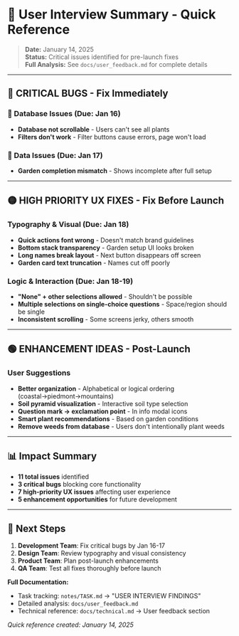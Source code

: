 # 🎯 User Interview Summary - Quick Reference

> **Date:** January 14, 2025  
> **Status:** Critical issues identified for pre-launch fixes  
> **Full Analysis:** See `docs/user_feedback.md` for complete details

---

## 🚨 CRITICAL BUGS - Fix Immediately

### 🔴 Database Issues (Due: Jan 16)

- **Database not scrollable** - Users can't see all plants
- **Filters don't work** - Filter buttons cause errors, page won't load

### 🔴 Data Issues (Due: Jan 17)

- **Garden completion mismatch** - Shows incomplete after full setup

---

## 🟡 HIGH PRIORITY UX FIXES - Fix Before Launch

### Typography & Visual (Due: Jan 18)

- **Quick actions font wrong** - Doesn't match brand guidelines
- **Bottom stack transparency** - Garden setup UI looks broken
- **Long names break layout** - Next button disappears off screen
- **Garden card text truncation** - Names cut off poorly

### Logic & Interaction (Due: Jan 18-19)

- **"None" + other selections allowed** - Shouldn't be possible
- **Multiple selections on single-choice questions** - Space/region should be single
- **Inconsistent scrolling** - Some screens jerky, others smooth

---

## 🟢 ENHANCEMENT IDEAS - Post-Launch

### User Suggestions

- **Better organization** - Alphabetical or logical ordering (coastal→piedmont→mountains)
- **Soil pyramid visualization** - Interactive soil type selection
- **Question mark → exclamation point** - In info modal icons
- **Smart plant recommendations** - Based on garden conditions
- **Remove weeds from database** - Users don't intentionally plant weeds

---

## 📊 Impact Summary

- **11 total issues** identified
- **3 critical bugs** blocking core functionality
- **7 high-priority UX issues** affecting user experience
- **5 enhancement opportunities** for future development

---

## 🎯 Next Steps

1. **Development Team**: Fix critical bugs by Jan 16-17
2. **Design Team**: Review typography and visual consistency
3. **Product Team**: Plan post-launch enhancements
4. **QA Team**: Test all fixes thoroughly before launch

**Full Documentation:**

- Task tracking: `notes/TASK.md` → "USER INTERVIEW FINDINGS"
- Detailed analysis: `docs/user_feedback.md`
- Technical reference: `docs/technical.md` → User feedback section

_Quick reference created: January 14, 2025_
